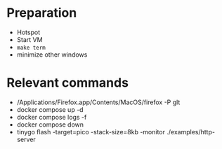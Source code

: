 # Preparation

- Hotspot
- Start VM
- `make term`
- minimize other windows

# Relevant commands

- /Applications/Firefox.app/Contents/MacOS/firefox -P glt
- docker compose up -d
- docker compose logs -f
- docker compose down
- tinygo flash -target=pico -stack-size=8kb -monitor  ./examples/http-server
